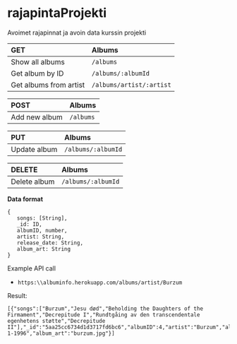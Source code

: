 # rajapintaProjekti
Avoimet rajapinnat ja avoin data kurssin projekti


| **GET** | Albums |
| :--- | :--- |
| Show all albums |  ```/albums``` |
| Get album by ID | ```/albums/:albumId``` |
| Get albums from artist | ```/albums/artist/:artist``` |

| **POST** | Albums |
| :--- | :--- |
| Add new album |  ```/albums``` |

| **PUT** | Albums |
| :--- | :--- |
| Update album |  ```/albums/:albumId``` |

| **DELETE** | Albums |
| :--- | :--- |
| Delete album |  ```/albums/:albumId``` |

**Data format**
```
{
   songs: [String],
   _id: ID,
   albumID, number,
   artist: String,
   release_date: String,
   album_art: String
}
```

Example API call
 - ```https:\\albuminfo.herokuapp.com/albums/artist/Burzum```

Result:

```
[{"songs":["Burzum","Jesu død","Beholding the Daughters of the Firmament","Decrepitude I","Rundtgåing av den transcendentale     egenhetens støtte","Decrepitude II"],"_id":"5aa25cc6734d1d3717fd6bc6","albumID":4,"artist":"Burzum","album":"Filosofem","release_date":"1-1-1996","album_art":"burzum.jpg"}]
  ```
